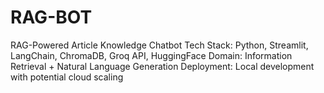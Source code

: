 # RAG-BOT
RAG-Powered Article Knowledge Chatbot Tech Stack: Python, Streamlit, LangChain, ChromaDB, Groq API, HuggingFace Domain: Information Retrieval + Natural Language Generation Deployment: Local development with potential cloud scaling
